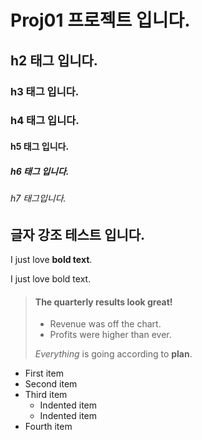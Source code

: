 # Proj01 프로젝트 입니다. 

##  h2 태그 입니다.
### h3 태그 입니다.
### h4 태그 입니다.
#### h5 태그 입니다.
##### h6 태그 입니다.
###### h7 태그입니다.



## 글자 강조 테스트 입니다.

I just love **bold text**.

I just love bold text.




> #### The quarterly results look great!
>
> - Revenue was off the chart.
> - Profits were higher than ever.
>
>  *Everything* is going according to **plan**.




- First item
- Second item
- Third item
    - Indented item
    - Indented item
- Fourth item


